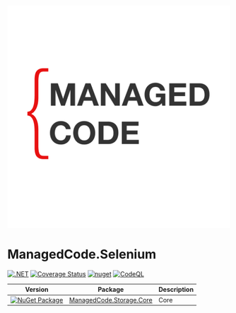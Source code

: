 ![img|300x200](https://github.com/managed-code-hub/Selenium/raw/main/logo.png)
# ManagedCode.Selenium
[![.NET](https://github.com/managed-code-hub/Selenium/actions/workflows/dotnet.yml/badge.svg)](https://github.com/managed-code-hub/Selenium/actions/workflows/dotnet.yml)
[![Coverage Status](https://coveralls.io/repos/github/managed-code-hub/Selenium/badge.svg?branch=main)](https://coveralls.io/github/managed-code-hub/Selenium?branch=main)
[![nuget](https://github.com/managed-code-hub/Selenium/actions/workflows/nuget.yml/badge.svg?branch=main)](https://github.com/managed-code-hub/Selenium/actions/workflows/nuget.yml)
[![CodeQL](https://github.com/managed-code-hub/Selenium/actions/workflows/codeql-analysis.yml/badge.svg?branch=main)](https://github.com/managed-code-hub/Selenium/actions/workflows/codeql-analysis.yml)

| Version | Package                                                                                                                              | Description     |
| ------- |--------------------------------------------------------------------------------------------------------------------------------------|-----------------|
|[![NuGet Package](https://img.shields.io/nuget/v/ManagedCode.Selenium.svg)](https://www.nuget.org/packages/ManagedCode.Selenium) | [ManagedCode.Storage.Core](https://www.nuget.org/packages/ManagedCode.Selenium)                                                   | Core            |
